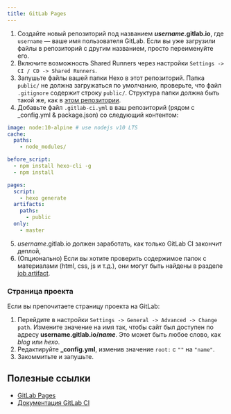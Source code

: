 ```yaml
---
title: GitLab Pages
---
```


1. Создайте новый репозиторий под названием <b>*username*.gitlab.io</b>, где `username` — ваше имя пользователя GitLab. Если вы уже загрузили файлы в репозиторий с другим названием, просто переименуйте его.
2. Включите возможность Shared Runners через настройки `Settings -> CI / CD -> Shared Runners`.
3. Запушьте файлы вашей папки Hexo в этот репозиторий. Папка `public/` не должна загружаться по умолчанию, проверьте, что файл `.gitignore` содержит строку `public/`. Структура папки должна быть такой же, как в [этом репозитории](https://gitlab.com/pages/hexo).
4. Добавьте файл `.gitlab-ci.yml` в ваш репозиторий (рядом с _config.yml & package.json) со следующий контентом:

``` yml
image: node:10-alpine # use nodejs v10 LTS
cache:
  paths:
    - node_modules/

before_script:
  - npm install hexo-cli -g
  - npm install

pages:
  script:
    - hexo generate
  artifacts:
    paths:
      - public
  only:
    - master
```

5. *username*.gitlab.io должен заработать, как только GitLab CI закончит деплой,
6. (Опционально) Если вы хотите проверить содержимое папок с материалами (html, css, js и т.д.), они могут быть найдены в разделе [job artifact](https://docs.gitlab.com/ee/user/project/pipelines/job_artifacts.html).

### Страница проекта

Если вы препочитаете страницу проекта на GitLab:

1. Перейдите в настройки `Settings -> General -> Advanced -> Change path`. Измените значение на имя так, чтобы сайт был доступен по адресу <b>username.gitlab.io/*name*</b>. Это может быть любое слово, как *blog* или *hexo*.
2. Редактируйте **_config.yml**, изменив значение `root:` с `""` на `"name"`.
3. Закоммитьте и запушьте.

## Полезные ссылки

- [GitLab Pages](https://docs.gitlab.com/ee/user/project/pages/index.html)
- [Документация GitLab CI](https://docs.gitlab.com/ee/ci/README.html)
